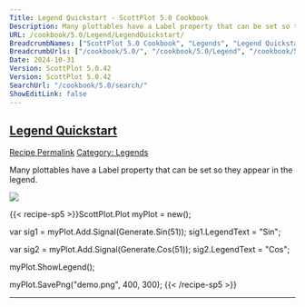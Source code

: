 ```yaml
---
Title: Legend Quickstart - ScottPlot 5.0 Cookbook
Description: Many plottables have a Label property that can be set so they appear in the legend.
URL: /cookbook/5.0/Legend/LegendQuickstart/
BreadcrumbNames: ["ScottPlot 5.0 Cookbook", "Legends", "Legend Quickstart"]
BreadcrumbUrls: ["/cookbook/5.0/", "/cookbook/5.0/Legend", "/cookbook/5.0/Legend/LegendQuickstart"]
Date: 2024-10-31
Version: ScottPlot 5.0.42
Version: ScottPlot 5.0.42
SearchUrl: "/cookbook/5.0/search/"
ShowEditLink: false
---
```



<h2 style='border-bottom: 0;'><a href='/cookbook/5.0/Legend/LegendQuickstart'>Legend Quickstart</a></h2>

<div class="d-flex mb-2">
<a class="btn btn-sm btn-primary me-1" href="/cookbook/5.0/Legend/LegendQuickstart">Recipe Permalink</a>
<a class="btn btn-sm btn-success me-1" href="/cookbook/5.0/Legend">Category: Legends</a>
</div>

Many plottables have a Label property that can be set so they appear in the legend.

[![](/cookbook/5.0/images/LegendQuickstart.png?241031194635)](/cookbook/5.0/images/LegendQuickstart.png?241031194635)

{{< recipe-sp5 >}}ScottPlot.Plot myPlot = new();

var sig1 = myPlot.Add.Signal(Generate.Sin(51));
sig1.LegendText = "Sin";

var sig2 = myPlot.Add.Signal(Generate.Cos(51));
sig2.LegendText = "Cos";

myPlot.ShowLegend();

myPlot.SavePng("demo.png", 400, 300);
{{< /recipe-sp5 >}}

<hr class='my-5 invisible'>


